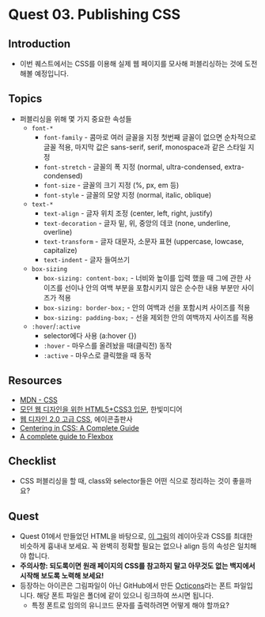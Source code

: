 # Quest 03. Publishing CSS


## Introduction
* 이번 퀘스트에서는 CSS를 이용해 실제 웹 페이지를 모사해 퍼블리싱하는 것에 도전해볼 예정입니다.

## Topics
* 퍼블리싱을 위해 몇 가지 중요한 속성들
  * `font-*`
    * `font-family` - 콤마로 여러 글꼴을 지정 첫번째 글꼴이 없으면 순차적으로 글꼴 적용, 마지막 값은 sans-serif, serif, monospace과 같은 스타일 지정
    * `font-stretch` - 글꼴의 폭 지정 (normal, ultra-condensed, extra-condensed)
    * `font-size` - 글꼴의 크기 지정 (%, px, em 등)
    * `font-style` - 글꼴의 모양 지정 (normal, italic, oblique)
  * `text-*`
    * `text-align` - 글자 위치 조정 (center, left, right, justify)
    * `text-decoration` - 글자 밑, 위, 중앙의 데코 (none, underline, overline)
    * `text-transform` - 글자 대문자, 소문자 표현 (uppercase, lowcase, capitalize)
    * `text-indent` - 글자 들여쓰기
  * `box-sizing`
    * `box-sizing: content-box;` - 너비와 높이를 입력 했을 때 그에 관한 사이즈를 선이나 안의 여백 부분을 포함시키지 않은 순수한 내용 부분만 사이즈가 적용
    * `box-sizing: border-box;` - 안의 여백과 선을 포함시켜 사이즈를 적용
    * `box-sizing: padding-box;` - 선을 제외한 안의 여백까지 사이즈를 적용
  * `:hover`/`:active`
    * selector에다 사용 (a:hover {})
    * `:hover` - 마우스를 올려놨을 때(클릭전) 동작
    * `:active` - 마우스로 클릭했을 때 동작
    
## Resources
* [MDN - CSS](https://developer.mozilla.org/ko/docs/Web/CSS)
* [모던 웹 디자인을 위한 HTML5+CSS3 입문](http://www.yes24.com/24/Goods/15683538?Acode=101), 한빛미디어
* [웹 디자인 2.0 고급 CSS](http://www.yes24.com/24/Goods/2808075?Acode=101), 에이콘출판사
* [Centering in CSS: A Complete Guide](https://css-tricks.com/centering-css-complete-guide/)
* [A complete guide to Flexbox](https://css-tricks.com/snippets/css/a-guide-to-flexbox/)

## Checklist
* CSS 퍼블리싱을 할 때, class와 selector들은 어떤 식으로 정리하는 것이 좋을까요?

## Quest
* Quest 01에서 만들었던 HTML을 바탕으로, [이 그림](github.png)의 레이아웃과 CSS를 최대한 비슷하게 흉내내 보세요. 꼭 완벽히 정확할 필요는 없으나 align 등의 속성은 일치해야 합니다.
* **주의사항: 되도록이면 원래 페이지의 CSS를 참고하지 말고 아무것도 없는 백지에서 시작해 보도록 노력해 보세요!**
* 등장하는 아이콘은 그림파일이 아닌 GitHub에서 만든 [Octicons](https://octicons.github.com/)라는 폰트 파일입니다. 해당 폰트 파일은 폴더에 같이 있으니 링크하여 쓰시면 됩니다.
  * 특정 폰트로 임의의 유니코드 문자를 출력하려면 어떻게 해야 할까요?
